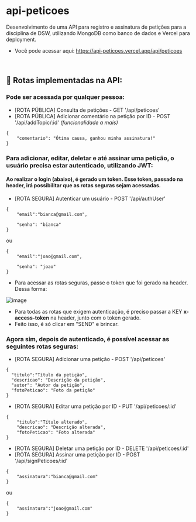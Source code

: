 # api-peticoes
Desenvolvimento de uma API para registro e assinatura de petições para a disciplina de DSW, utilizando MongoDB como banco de dados e Vercel para deployment.
* Você pode acessar aqui: https://api-peticoes.vercel.app/api/peticoes

<br>

## 🚨 Rotas implementadas na API:

### Pode ser acessada por qualquer pessoa:
  * [ROTA PÚBLICA] Consulta de petições - GET '/api/peticoes'
  * [ROTA PÚBLICA] Adicionar comentário na petição por ID - POST '/api/addTopic/:id' *(funcionalidade a mais)*
```  
{
    "comentario": "Ótima causa, ganhou minha assinatura!"
}
```
  
### Para adicionar, editar, deletar e até assinar uma petição, o usuário precisa estar autenticado, utilizando JWT:
#### Ao realizar o login (abaixo), é gerado um token. Esse token, passado na header, irá possibilitar que as rotas seguras sejam acessadas.
  * [ROTA SEGURA] Autenticar um usuário - POST '/api/authUser'
 

```
{  
    "email":"bianca@gmail.com",
    
    "senha": "bianca"    
}
```
ou 
```
{  
    "email":"joao@gmail.com",
    
    "senha": "joao"    
}
```
* Para acessar as rotas seguras, passe o token que foi gerado na header. Dessa forma:

![image](https://user-images.githubusercontent.com/49793932/206210561-f79f655c-539f-441c-aaf7-417f6f5edbe5.png)

* Para todas as rotas que exigem autenticação, é preciso passar a KEY **x-access-token** na header, junto com o token gerado.
* Feito isso, é só clicar em "SEND" e brincar.

  
  
 ### Agora sim, depois de autenticado, é possível acessar as seguintes rotas seguras:  
  * [ROTA SEGURA] Adicionar uma petição - POST '/api/peticoes'
  ```
 {
    "titulo":"Título da petição",
    "descricao": "Descrição da petição",
    "autor": "Autor da petição",
    "fotoPeticao": "Foto da petição" 
}
```
  
  
  * [ROTA SEGURA] Editar uma petição por ID - PUT '/api/peticoes/:id'
``` 
{
    "titulo":"Título alterado",
    "descricao": "Descrição alterada",
    "fotoPeticao": "Foto alterada" 
}
```
  
  * [ROTA SEGURA] Deletar uma petição por ID - DELETE '/api/peticoes/:id'
  * [ROTA SEGURA] Assinar uma petição por ID - POST '/api/signPeticoes/:id'
  
```  
{
    "assinatura":"bianca@gmail.com"
}
```  
ou
```  
{
    "assinatura":"joao@gmail.com"
}
```
